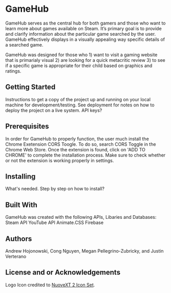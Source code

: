 # GameHub
GameHub serves as the central hub for both gamers and those who want to learn more about games available on Steam. It’s primary goal is to provide and clarify information about the particular game searched by the user. GameHub effectively displays in a visually appealing way specific details of a searched game.

GameHub was designed for those who 1) want to visit a gaming website that is primarialy visual 2) are looking for a quick metacritic review 3) to see if a specific game is appropriate for their child based on graphics and ratings.

## Getting Started
Instructions to get a copy of the project up and running on your local machine for development/testing. See deployment for notes on how to deploy the project on a live system. API keys?

## Prerequisites
In order for GameHub to properly function, the user much install the Chrome Exetension CORS Toogle.
To do so, search CORS Toggle in the Chrome Web Store.
Once the extension is found, click on 'ADD TO CHROME' to complete the installation process.
Make sure to check whether or not the extension is working properly in settings.

## Installing
What's needed. Step by step on how to install?

## Built With
GameHub was created with the following APIs, Libaries and Databases:
Steam API
YouTube API
Animate.CSS
Firebase

## Authors
Andrew Hojonowski, Cong Nguyen, Megan Pellegrino-Zubricky, and Justin Verterano

## License and or Acknowledgements
Logo Icon credited to <a href="http://www.iconarchive.com/show/nuoveXT-2-icons-by-saki/Apps-preferences-system-windows-icon.html">NuoveXT 2 Icon Set</a>. 
